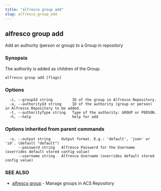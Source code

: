 ```yaml
---
title: "alfresco group add"
slug: alfresco_group_add
---
```

## alfresco group add

Add an authority (person or group) to a Group in repository

### Synopsis

The authority is added as children of the Group.

```
alfresco group add [flags]
```

### Options

```
  -i, --groupId string         ID of the group in Alfresco Repository.
  -a, --authorityId string     ID of the authority (group or person) in Alfresco Repository to be added.
  -t, --authorityType string   Type of the authority: GROUP or PERSON.
  -h, --help                   help for add
```

### Options inherited from parent commands

```
  -o, --output string     Output format. E.g.: 'default', 'json' or 'id'. (default "default")
      --password string   Alfresco Password for the Username (overrides default stored config value)
      --username string   Alfresco Username (overrides default stored config value)
```

### SEE ALSO

* [alfresco group](alfresco_group.md)	 - Manage groups in ACS Repository

